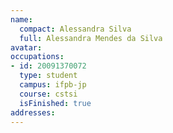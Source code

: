 ```yaml
---
name:
  compact: Alessandra Silva
  full: Alessandra Mendes da Silva
avatar:
occupations:
- id: 20091370072
  type: student
  campus: ifpb-jp
  course: cstsi
  isFinished: true
addresses:
---
```

